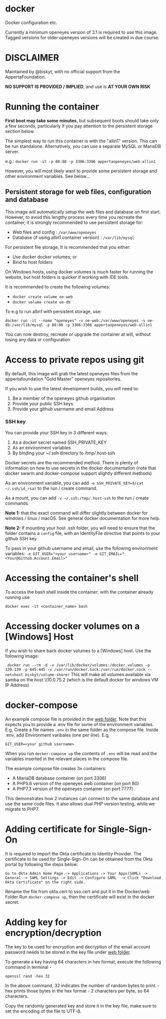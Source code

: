# docker
Docker configuration etc.

Currently a minimum openeyes version of 3.1 is required to use this image. Tagged versions for older openeyes versions will be created in due course.

# DISCLAIMER
Maintained by @biskyt, with no official support from the AppertaFoundation.

**NO SUPPORT IS PROVIDED / IMPLIED**, and use is **AT YOUR OWN RISK**

# Running the container

**First boot may take some minutes**, but subsequent boots should take only a few seconds, particularly if you pay attention to the persistent storage section below.

The simplest way to run this container is with the "allin1" version. This can be run standalone. Alternatively, you can use a separate MySQL or MariaDB server.

e.g.: `docker run -it -p 80:80 -p 3306:3306 appertaopeneyes/web-allin1`


However, you will most likely want to provide some persistent storage and other environment variables. See below...

## Persistent storage for web files, configuration and database

This image will automatically setup the web files and database on first start. However, to avoid this lengthy process every time you recreate the container, it is strongly recommended to use persistent storage for:
* Web files and config : `/var/www/openeyes`
* Database (if using allin1 container version) : `/var/lib/mysql`

For persistent file storage, It is recommended that you either:
* Use docker docker volumes; or
* Bind to host folders

On Windows hosts, using docker volumes is _much_ faster for running the website, but host folders is quicker if working with IDE tools.

It is recommended to create the following volumes:
* `docker create volume oe-web`
* `docker volume create oe-db`

To e.g to run allin1 with persistent storage, use:

`docker run -it --name "openeyes" -v oe-web:/var/www/openeyes -v oe-db:/var/lib/mysql -p 80:80 -p 3306:3306 appertaopeneyes/web-allin1`

You can now destroy, recreate or upgrade the container at will, without losing any data or configuration

# Access to private repos using git
By default, this image will grab the latest openeyes files from the appertafoundation "Gold Master" openeyes repositories.

If you wish to use the latest development builds, you will need to:
1. Be a member of the openeyes github organisation
2. Provide your public SSH keys
3. Provide your github username and email Address

### SSH key
You can provide your SSH key in 3 different ways:
1. As a docker secret named SSH_PRIVATE_KEY
2. As an environment variables
3. By binding your ~/.ssh directory to /tmp/.host-ssh

Docker secrets are the recommended method. There is plenty of information on how to use secrets in the docker documentation (note that docker swarm and docker-compose support slightly different methods)

As an environment variable, you can add `-e SSH_PRIVATE_KEY=$(cat ~/.ssh/id_rsa)` to the run / create command.

As a mount, you can add `-v ~/.ssh:/tmp/.host-ssh` to the run / create commands.

**Note 1:** that the exact command will differ slightly between docker for windows / linux / macOS. See general docker documentation for more help.

**Note 2:** If mounting your host .ssh folder, you will need to ensure that the folder contains a `config` file, with an IdentityFile directive that points to your github SSH key


To pass in your github username and email, use the following environment variables:
``-e GIT_USER="<your username>" -e GIT_EMAIL="<Your@Github.Account.Email>"``

# Accessing the container's shell
To access the bash shell inside the container; with the container already running use:

`docker exec -it <container_name> bash`

# Accessing docker volumes on a [Windows] Host

If you wish to share back docker volumes to a [Windows] host. Use the following image:

`
docker run --rm -d -v /var/lib/docker/volumes:/docker_volumes -p 139:139 -p 445:445 -v /var/run/docker.sock:/var/run/docker.sock --net=host biskyt/volume-sharer`
This will make all volumes available via samba on the host \\\10.0.75.2 (which is the default docker for windows VM IP Address)

# docker-compose
An example compose file is provided in the [web folder](https://github.com/openeyes/Docker/tree/master/web). Note that this expects you to provide a .env file for some of the environment variables. E.g, Create a file names `.env` in the same folder as the compose file. Inside .env, add Environment varibales (one per line). E.g,
```
GIT_USER=<your github username>
```
When you run `docker-compose up` the contents of `.env` will be read and the variables inserted in the relevant places in the compose file.

The example compose file creates 3x containers:
* A MariaDB database container (on port 3306)
* A PHP5.6 version of the openeyes web container (on port 80)
* A PHP7.3 version of the openeyes container (on port 7777)

This demonstrates how 2 instances can connect to the same database and use the same code files. It also allows dual PHP version testing, while we migrate to PHP7.


# Adding certificate for Single-Sign-On
It is required to import the Okta certificate to Identity Provider. 
The certificate to be used for Single-Sign-On can be obtained from the Okta portal by following the steps below:

`
Go to Okta Admin Home Page -> Applications -> Your Apps(SAML) -> General -> SAML Settings -> Edit -> Configure SAML 
-> Click "Download Okta Certificate" on the right side.
`

Rename the file from okta.cert to sso.cert and put it in the Docker/web Folder
Run `docker-compose up`, then the certificate will exist in the docker secret.


# Adding key for encryption/decryption
The key to be used for encryption and decryption of the email account password needs to be stored in the key file under [web folder](https://github.com/openeyes/Docker/tree/master/web).

To generate a key having 64 characters in hex format, execute the following command in terminal -

`openssl rand -hex 32`

In the above command, 32 indicates the number of random bytes to print. -hex prints those bytes in the hex format - 2 characters per byte, so 64 characters.

Copy the randomly generated key and store it in the key file, make sure to set the encoding of the file to UTF-8.
